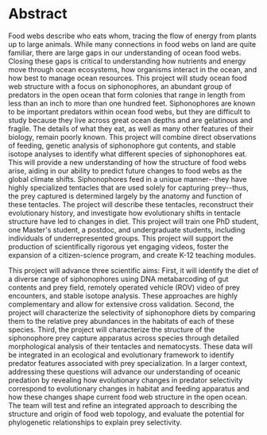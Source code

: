 # Abstract

Food webs describe who eats whom, tracing the flow of energy from plants up to large animals. While many connections in food webs on land are quite familiar, there are large gaps in our understanding of ocean food webs. Closing these gaps is critical to understanding how nutrients and energy move through ocean ecosystems, how organisms interact in the ocean, and how best to manage ocean resources. This project will study ocean food web structure with a focus on siphonophores, an abundant group of predators in the open ocean that form colonies that range in length from less than an inch to more than one hundred feet. Siphonophores are known to be important predators within ocean food webs, but they are difficult to study because they live across great ocean depths and are gelatinous and fragile. The details of what they eat, as well as many other features of their biology, remain poorly known. This project will combine direct observations of feeding, genetic analysis of siphonophore gut contents, and stable isotope analyses to identify what different species of siphonophores eat. This will provide a new understanding of how the structure of food webs arise, aiding in our ability to predict future changes to food webs as the global climate shifts. Siphonophores feed in a unique manner--they have highly specialized tentacles that are used solely for capturing prey--thus, the prey captured is determined largely by the anatomy and function of these tentacles. The project will describe these tentacles, reconstruct their evolutionary history, and investigate how evolutionary shifts in tentacle structure have led to changes in diet. This project will train one PhD student, one Master's student, a postdoc, and undergraduate students, including individuals of underrepresented groups. This project will support the production of scientifically rigorous yet engaging videos, foster the expansion of a citizen-science program, and create K-12 teaching modules.

This project will advance three scientific aims: First, it will identify the diet of a diverse range of siphonophores using DNA metabarcoding of gut contents and prey field, remotely operated vehicle (ROV) video of prey encounters, and stable isotope analysis. These approaches are highly complementary and allow for extensive cross validation. Second, the project will characterize the selectivity of siphonophore diets by comparing them to the relative prey abundances in the habitats of each of these species. Third, the project will characterize the structure of the siphonophore prey capture apparatus across species through detailed morphological analysis of their tentacles and nematocysts. These data will be integrated in an ecological and evolutionary framework to identify predator features associated with prey specialization. In a larger context, addressing these questions will advance our understanding of oceanic predation by revealing how evolutionary changes in predator selectivity correspond to evolutionary changes in habitat and feeding apparatus and how these changes shape current food web structure in the open ocean. The team will test and refine an integrated approach to describing the structure and origin of food web topology, and evaluate the potential for phylogenetic relationships to explain prey selectivity.



